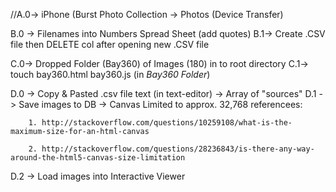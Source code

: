 //A.0-> iPhone (Burst Photo Collection -> Photos (Device Transfer) 
				
B.0 -> Filenames into Numbers Spread Sheet (add quotes) 
B.1-> Create .CSV file then DELETE col after opening new .CSV file 
				
C.0-> Dropped Folder (Bay360) of Images (180) in to root directory 
C.1-> touch bay360.html bay360.js (in *Bay360 Folder*)


D.0 -> Copy & Pasted .csv file text (in text-editor) ->  Array of "sources"
D.1 -> Save images to DB
-> Canvas Limited to approx. 32,768 
referencees:  

		1. http://stackoverflow.com/questions/10259108/what-is-the-maximum-size-for-an-html-canvas

		2. http://stackoverflow.com/questions/28236843/is-there-any-way-around-the-html5-canvas-size-limitation



D.2 -> Load images into Interactive Viewer